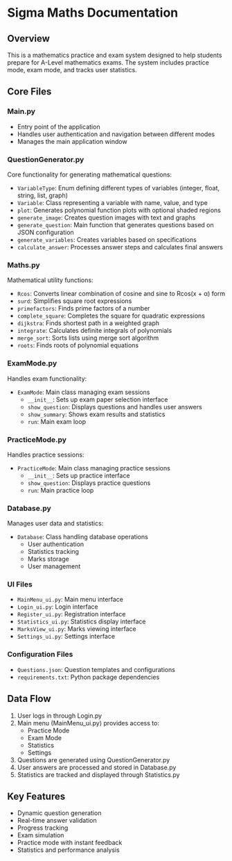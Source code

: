 # Sigma Maths Documentation

## Overview
This is a mathematics practice and exam system designed to help students prepare for A-Level mathematics exams. The system includes practice mode, exam mode, and tracks user statistics.

## Core Files

### Main.py
- Entry point of the application
- Handles user authentication and navigation between different modes
- Manages the main application window

### QuestionGenerator.py
Core functionality for generating mathematical questions:
- `VariableType`: Enum defining different types of variables (integer, float, string, list, graph)
- `Variable`: Class representing a variable with name, value, and type
- `plot`: Generates polynomial function plots with optional shaded regions
- `generate_image`: Creates question images with text and graphs
- `generate_question`: Main function that generates questions based on JSON configuration
- `generate_variables`: Creates variables based on specifications
- `calculate_answer`: Processes answer steps and calculates final answers

### Maths.py
Mathematical utility functions:
- `Rcos`: Converts linear combination of cosine and sine to Rcos(x + α) form
- `surd`: Simplifies square root expressions
- `primefactors`: Finds prime factors of a number
- `complete_square`: Completes the square for quadratic expressions
- `dijkstra`: Finds shortest path in a weighted graph
- `integrate`: Calculates definite integrals of polynomials
- `merge_sort`: Sorts lists using merge sort algorithm
- `roots`: Finds roots of polynomial equations

### ExamMode.py
Handles exam functionality:
- `ExamMode`: Main class managing exam sessions
  - `__init__`: Sets up exam paper selection interface
  - `show_question`: Displays questions and handles user answers
  - `show_summary`: Shows exam results and statistics
  - `run`: Main exam loop

### PracticeMode.py
Handles practice sessions:
- `PracticeMode`: Main class managing practice sessions
  - `__init__`: Sets up practice interface
  - `show_question`: Displays practice questions
  - `run`: Main practice loop

### Database.py
Manages user data and statistics:
- `Database`: Class handling database operations
  - User authentication
  - Statistics tracking
  - Marks storage
  - User management

### UI Files
- `MainMenu_ui.py`: Main menu interface
- `Login_ui.py`: Login interface
- `Register_ui.py`: Registration interface
- `Statistics_ui.py`: Statistics display interface
- `MarksView_ui.py`: Marks viewing interface
- `Settings_ui.py`: Settings interface

### Configuration Files
- `Questions.json`: Question templates and configurations
- `requirements.txt`: Python package dependencies

## Data Flow
1. User logs in through Login.py
2. Main menu (MainMenu_ui.py) provides access to:
   - Practice Mode
   - Exam Mode
   - Statistics
   - Settings
3. Questions are generated using QuestionGenerator.py
4. User answers are processed and stored in Database.py
5. Statistics are tracked and displayed through Statistics.py

## Key Features
- Dynamic question generation
- Real-time answer validation
- Progress tracking
- Exam simulation
- Practice mode with instant feedback
- Statistics and performance analysis 